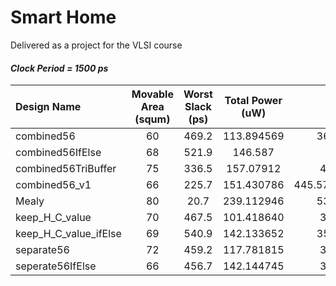 # Smart Home
Delivered as a project for the VLSI course

#### _Clock Period = 1500 ps_
| Design Name  | Movable Area (squm)  | Worst Slack (ps) | Total Power (uW) | Overall |
| :------------ |:-------:| :----:| :--------:| :---------:|
| combined56            | 60 | 469.2 | 113.894569 | 362.0189137 |
| combined56IfElse      | 68 | 521.9 | 146.587    |  356.7474 | 
| combined56TriBuffer   | 75 | 336.5 | 157.07912  | 417.965824 |
| combined56_v1         | 66 | 225.7 | 151.430786 | 445.57615719999995 | 
| Mealy | 80 | 20.7  | 239.112946 |   531.6125892|
| keep_H_C_value        | 70 | 467.5 | 101.418640 | 365.033728 |
| keep_H_C_value_ifElse | 69 | 540.9 | 142.133652 | 350.6567304 |
| separate56            | 72 | 459.2 | 117.781815 | 371.796363 |
| seperate56IfElse      | 66 | 456.7 | 142.144745 | 374.418949 |
